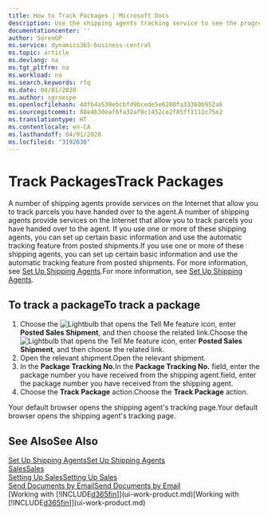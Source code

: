 ```yaml
---
title: How to Track Packages | Microsoft Docs
description: Use the shipping agents tracking service to see the progress of a delivery.
documentationcenter: ''
author: SorenGP
ms.service: dynamics365-business-central
ms.topic: article
ms.devlang: na
ms.tgt_pltfrm: na
ms.workload: na
ms.search.keywords: rfq
ms.date: 04/01/2020
ms.author: sgroespe
ms.openlocfilehash: 4dfb4a530ebcbfd9bcede5e6280fa33360b952a6
ms.sourcegitcommit: 88e4b30eaf6fa32af0c1452ce2f85ff1111c75e2
ms.translationtype: HT
ms.contentlocale: en-CA
ms.lasthandoff: 04/01/2020
ms.locfileid: "3192636"
---
```

# <a name="track-packages"></a><span data-ttu-id="904ab-103">Track Packages</span><span class="sxs-lookup"><span data-stu-id="904ab-103">Track Packages</span></span>
<span data-ttu-id="904ab-104">A number of shipping agents provide services on the Internet that allow you to track parcels you have handed over to the agent.</span><span class="sxs-lookup"><span data-stu-id="904ab-104">A number of shipping agents provide services on the Internet that allow you to track parcels you have handed over to the agent.</span></span> <span data-ttu-id="904ab-105">If you use one or more of these shipping agents, you can set up certain basic information and use the automatic tracking feature from posted shipments.</span><span class="sxs-lookup"><span data-stu-id="904ab-105">If you use one or more of these shipping agents, you can set up certain basic information and use the automatic tracking feature from posted shipments.</span></span> <span data-ttu-id="904ab-106">For more information, see [Set Up Shipping Agents](sales-how-to-set-up-shipping-agents.md).</span><span class="sxs-lookup"><span data-stu-id="904ab-106">For more information, see [Set Up Shipping Agents](sales-how-to-set-up-shipping-agents.md).</span></span>  

## <a name="to-track-a-package"></a><span data-ttu-id="904ab-107">To track a package</span><span class="sxs-lookup"><span data-stu-id="904ab-107">To track a package</span></span>
1. <span data-ttu-id="904ab-108">Choose the ![Lightbulb that opens the Tell Me feature](media/ui-search/search_small.png "Tell me what you want to do") icon, enter **Posted Sales Shipment**, and then choose the related link.</span><span class="sxs-lookup"><span data-stu-id="904ab-108">Choose the ![Lightbulb that opens the Tell Me feature](media/ui-search/search_small.png "Tell me what you want to do") icon, enter **Posted Sales Shipment**, and then choose the related link.</span></span>
2. <span data-ttu-id="904ab-109">Open the relevant shipment.</span><span class="sxs-lookup"><span data-stu-id="904ab-109">Open the relevant shipment.</span></span>
3. <span data-ttu-id="904ab-110">In the **Package Tracking No.**</span><span class="sxs-lookup"><span data-stu-id="904ab-110">In the **Package Tracking No.**</span></span> <span data-ttu-id="904ab-111">field, enter the package number you have received from the shipping agent.</span><span class="sxs-lookup"><span data-stu-id="904ab-111">field, enter the package number you have received from the shipping agent.</span></span>
4. <span data-ttu-id="904ab-112">Choose the **Track Package** action.</span><span class="sxs-lookup"><span data-stu-id="904ab-112">Choose the **Track Package** action.</span></span>

<span data-ttu-id="904ab-113">Your default browser opens the shipping agent's tracking page.</span><span class="sxs-lookup"><span data-stu-id="904ab-113">Your default browser opens the shipping agent's tracking page.</span></span>

## <a name="see-also"></a><span data-ttu-id="904ab-114">See Also</span><span class="sxs-lookup"><span data-stu-id="904ab-114">See Also</span></span>
[<span data-ttu-id="904ab-115">Set Up Shipping Agents</span><span class="sxs-lookup"><span data-stu-id="904ab-115">Set Up Shipping Agents</span></span>](sales-how-to-set-up-shipping-agents.md)  
[<span data-ttu-id="904ab-116">Sales</span><span class="sxs-lookup"><span data-stu-id="904ab-116">Sales</span></span>](sales-manage-sales.md)  
[<span data-ttu-id="904ab-117">Setting Up Sales</span><span class="sxs-lookup"><span data-stu-id="904ab-117">Setting Up Sales</span></span>](sales-setup-sales.md)  
[<span data-ttu-id="904ab-118">Send Documents by Email</span><span class="sxs-lookup"><span data-stu-id="904ab-118">Send Documents by Email</span></span>](ui-how-send-documents-email.md)  
<span data-ttu-id="904ab-119">[Working with [!INCLUDE[d365fin](includes/d365fin_md.md)]](ui-work-product.md)</span><span class="sxs-lookup"><span data-stu-id="904ab-119">[Working with [!INCLUDE[d365fin](includes/d365fin_md.md)]](ui-work-product.md)</span></span>
